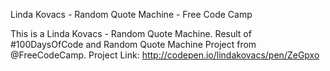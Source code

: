 Linda Kovacs - Random Quote Machine - Free Code Camp

This is a Linda Kovacs - Random Quote Machine. Result of ‪#100DaysOfCode and Random Quote Machine Project from @FreeCodeCamp. Project Link: http://codepen.io/lindakovacs/pen/ZeGpxo
